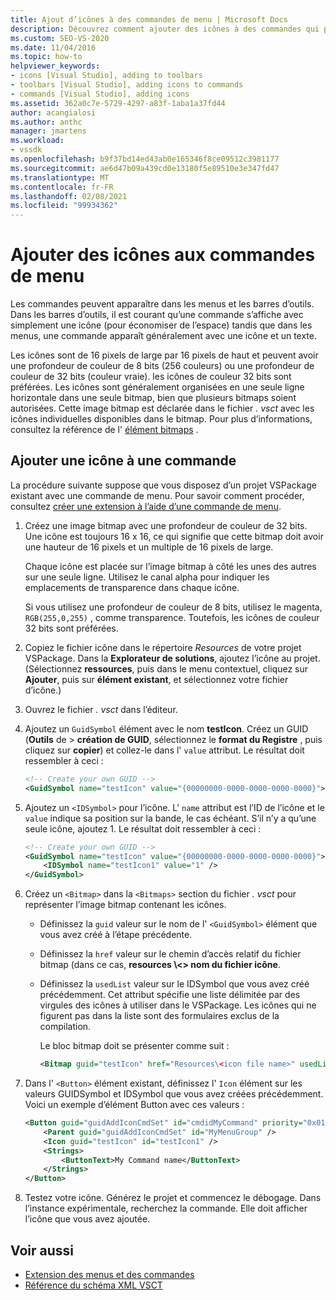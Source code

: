 ```yaml
---
title: Ajout d’icônes à des commandes de menu | Microsoft Docs
description: Découvrez comment ajouter des icônes à des commandes qui peuvent apparaître dans les menus et les barres d’outils de l’environnement de développement intégré (IDE) de Visual Studio.
ms.custom: SEO-VS-2020
ms.date: 11/04/2016
ms.topic: how-to
helpviewer_keywords:
- icons [Visual Studio], adding to toolbars
- toolbars [Visual Studio], adding icons to commands
- commands [Visual Studio], adding icons
ms.assetid: 362a0c7e-5729-4297-a83f-1aba1a37fd44
author: acangialosi
ms.author: anthc
manager: jmartens
ms.workload:
- vssdk
ms.openlocfilehash: b9f37bd14ed43ab0e165346f8ce09512c3981177
ms.sourcegitcommit: ae6d47b09a439cd0e13180f5e89510e3e347fd47
ms.translationtype: MT
ms.contentlocale: fr-FR
ms.lasthandoff: 02/08/2021
ms.locfileid: "99934362"
---
```

# <a name="add-icons-to-menu-commands"></a>Ajouter des icônes aux commandes de menu
Les commandes peuvent apparaître dans les menus et les barres d’outils. Dans les barres d’outils, il est courant qu’une commande s’affiche avec simplement une icône (pour économiser de l’espace) tandis que dans les menus, une commande apparaît généralement avec une icône et un texte.

 Les icônes sont de 16 pixels de large par 16 pixels de haut et peuvent avoir une profondeur de couleur de 8 bits (256 couleurs) ou une profondeur de couleur de 32 bits (couleur vraie). les icônes de couleur 32 bits sont préférées. Les icônes sont généralement organisées en une seule ligne horizontale dans une seule bitmap, bien que plusieurs bitmaps soient autorisées. Cette image bitmap est déclarée dans le fichier *. vsct* avec les icônes individuelles disponibles dans le bitmap. Pour plus d’informations, consultez la référence de l' [élément bitmaps](../extensibility/bitmaps-element.md) .

## <a name="add-an-icon-to-a-command"></a>Ajouter une icône à une commande
 La procédure suivante suppose que vous disposez d’un projet VSPackage existant avec une commande de menu. Pour savoir comment procéder, consultez [créer une extension à l’aide d’une commande de menu](../extensibility/creating-an-extension-with-a-menu-command.md).

1. Créez une image bitmap avec une profondeur de couleur de 32 bits. Une icône est toujours 16 x 16, ce qui signifie que cette bitmap doit avoir une hauteur de 16 pixels et un multiple de 16 pixels de large.

     Chaque icône est placée sur l’image bitmap à côté les unes des autres sur une seule ligne. Utilisez le canal alpha pour indiquer les emplacements de transparence dans chaque icône.

     Si vous utilisez une profondeur de couleur de 8 bits, utilisez le magenta, `RGB(255,0,255)` , comme transparence. Toutefois, les icônes de couleur 32 bits sont préférées.

2. Copiez le fichier icône dans le répertoire *Resources* de votre projet VSPackage. Dans la **Explorateur de solutions**, ajoutez l’icône au projet. (Sélectionnez **ressources**, puis dans le menu contextuel, cliquez sur **Ajouter**, puis sur **élément existant**, et sélectionnez votre fichier d’icône.)

3. Ouvrez le fichier *. vsct* dans l’éditeur.

4. Ajoutez un `GuidSymbol` élément avec le nom **testIcon**. Créez un GUID (**Outils** de  >  **création de GUID**, sélectionnez le **format du Registre** , puis cliquez sur **copier**) et collez-le dans l' `value` attribut. Le résultat doit ressembler à ceci :

    ```xml
    <!-- Create your own GUID -->
    <GuidSymbol name="testIcon" value="{00000000-0000-0000-0000-0000}">
    ```

5. Ajoutez un `<IDSymbol>` pour l’icône. L' `name` attribut est l’ID de l’icône et le `value` indique sa position sur la bande, le cas échéant. S’il n’y a qu’une seule icône, ajoutez 1. Le résultat doit ressembler à ceci :

    ```xml
    <!-- Create your own GUID -->
    <GuidSymbol name="testIcon" value="{00000000-0000-0000-0000-0000}">
        <IDSymbol name="testIcon1" value="1" />
    </GuidSymbol>
    ```

6. Créez un `<Bitmap>` dans la `<Bitmaps>` section du fichier *. vsct* pour représenter l’image bitmap contenant les icônes.

    - Définissez la `guid` valeur sur le nom de l' `<GuidSymbol>` élément que vous avez créé à l’étape précédente.

    - Définissez la `href` valeur sur le chemin d’accès relatif du fichier bitmap (dans ce cas, **resources \\<\> nom du fichier icône**.

    - Définissez la `usedList` valeur sur le IDSymbol que vous avez créé précédemment. Cet attribut spécifie une liste délimitée par des virgules des icônes à utiliser dans le VSPackage. Les icônes qui ne figurent pas dans la liste sont des formulaires exclus de la compilation.

         Le bloc bitmap doit se présenter comme suit :

        ```xml
        <Bitmap guid="testIcon" href="Resources\<icon file name>" usedList="testIcon1"/>
        ```

7. Dans l' `<Button>` élément existant, définissez l' `Icon` élément sur les valeurs GUIDSymbol et IDSymbol que vous avez créées précédemment. Voici un exemple d’élément Button avec ces valeurs :

    ```xml
    <Button guid="guidAddIconCmdSet" id="cmdidMyCommand" priority="0x0100" type="Button">
        <Parent guid="guidAddIconCmdSet" id="MyMenuGroup" />
        <Icon guid="testIcon" id="testIcon1" />
        <Strings>
            <ButtonText>My Command name</ButtonText>
        </Strings>
    </Button>
    ```

8. Testez votre icône. Générez le projet et commencez le débogage. Dans l’instance expérimentale, recherchez la commande. Elle doit afficher l’icône que vous avez ajoutée.

## <a name="see-also"></a>Voir aussi
- [Extension des menus et des commandes](../extensibility/extending-menus-and-commands.md)
- [Référence du schéma XML VSCT](../extensibility/vsct-xml-schema-reference.md)
